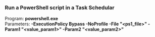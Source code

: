### Run a PowerShell script in a Task Schedular

Program: **powershell.exe**\
Parameters: **-ExecutionPolicy Bypass -NoProfile -File "<ps1_file>" -Param1 "<value_param1>" -Param2 "<value_param2>"**